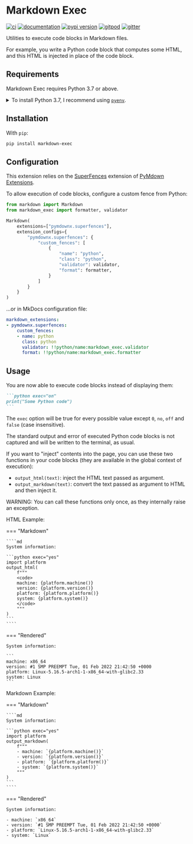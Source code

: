 # Markdown Exec

[![ci](https://github.com/pawamoy/markdown-exec/workflows/ci/badge.svg)](https://github.com/pawamoy/markdown-exec/actions?query=workflow%3Aci)
[![documentation](https://img.shields.io/badge/docs-mkdocs%20material-blue.svg?style=flat)](https://pawamoy.github.io/markdown-exec/)
[![pypi version](https://img.shields.io/pypi/v/markdown-exec.svg)](https://pypi.org/project/markdown-exec/)
[![gitpod](https://img.shields.io/badge/gitpod-workspace-blue.svg?style=flat)](https://gitpod.io/#https://github.com/pawamoy/markdown-exec)
[![gitter](https://badges.gitter.im/join%20chat.svg)](https://gitter.im/markdown-exec/community)

Utilities to execute code blocks in Markdown files.

For example, you write a Python code block that computes some HTML,
and this HTML is injected in place of the code block.

## Requirements

Markdown Exec requires Python 3.7 or above.

<details>
<summary>To install Python 3.7, I recommend using <a href="https://github.com/pyenv/pyenv"><code>pyenv</code></a>.</summary>

```bash
# install pyenv
git clone https://github.com/pyenv/pyenv ~/.pyenv

# setup pyenv (you should also put these three lines in .bashrc or similar)
export PATH="${HOME}/.pyenv/bin:${PATH}"
export PYENV_ROOT="${HOME}/.pyenv"
eval "$(pyenv init -)"

# install Python 3.7
pyenv install 3.7.12

# make it available globally
pyenv global system 3.7.12
```
</details>

## Installation

With `pip`:
```bash
pip install markdown-exec
```

## Configuration

This extension relies on the
[SuperFences](https://facelessuser.github.io/pymdown-extensions/extensions/superfences/)
extension of
[PyMdown Extensions](https://facelessuser.github.io/pymdown-extensions/).

To allow execution of code blocks,
configure a custom fence from Python:

```python
from markdown import Markdown
from markdown_exec import formatter, validator

Markdown(
    extensions=["pymdownx.superfences"],
    extension_configs={
        "pymdownx.superfences": {
            "custom_fences": [
                {
                    "name": "python",
                    "class": "python",
                    "validator": validator,
                    "format": formatter,
                }
            ]
        }
    }
)
```

...or in MkDocs configuration file:

```yaml
markdown_extensions:
- pymdownx.superfences:
    custom_fences:
    - name: python
      class: python
      validator: !!python/name:markdown_exec.validator
      format: !!python/name:markdown_exec.formatter
```

## Usage

You are now able to execute code blocks instead of displaying them:

````md
```python exec="on"
print("Some Python code")
```
````

The `exec` option will be true for every possible value except `0`, `no`, `off` and `false` (case insensitive).

The standard output and error of executed Python code blocks is not captured
and will be written to the terminal, as usual.

If you want to "inject" contents into the page, you can use these two functions
in your code blocks (they are available in the global context of execution):

- `output_html(text)`: inject the HTML text passed as argument. 
- `output_markdown(text)`: convert the text passed as argument to HTML and then inject it.

WARNING: You can call these functions only once, as they internally raise an exception.

HTML Example:

=== "Markdown"

    ````md
    System information:

    ```python exec="yes"
    import platform
    output_html(
        f"""
        <code>
        machine: {platform.machine()}
        version: {platform.version()}
        platform: {platform.platform()}
        system: {platform.system()}
        </code>
        """
    )
    ```
    ````

=== "Rendered"

    System information:

    ```
    machine: x86_64
    version: #1 SMP PREEMPT Tue, 01 Feb 2022 21:42:50 +0000
    platform: Linux-5.16.5-arch1-1-x86_64-with-glibc2.33
    system: Linux
    ```

Markdown Example:

=== "Markdown"

    ````md
    System information:

    ```python exec="yes"
    import platform
    output_markdown(
        f"""
        - machine: `{platform.machine()}`
        - version: `{platform.version()}`
        - platform: `{platform.platform()}`
        - system: `{platform.system()}`
        """
    )
    ```
    ````

=== "Rendered"

    System information:

    - machine: `x86_64`
    - version: `#1 SMP PREEMPT Tue, 01 Feb 2022 21:42:50 +0000`
    - platform: `Linux-5.16.5-arch1-1-x86_64-with-glibc2.33`
    - system: `Linux`